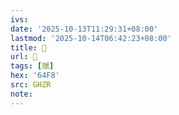 ```yaml
---
ivs:
date: '2025-10-13T11:29:31+08:00'
lastmod: '2025-10-14T06:42:23+08:00'
title: 󰡻
url: 󰡻
tags: [擸]
hex: '64F8'
src: GHZR
note:
---
```

